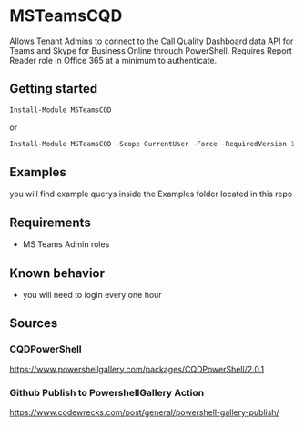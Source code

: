 # MSTeamsCQD
Allows Tenant Admins to connect to the Call Quality Dashboard data API for Teams and Skype for Business Online through PowerShell. 
Requires Report Reader role in Office 365 at a minimum to authenticate.


## Getting started


```PowerShell
Install-Module MSTeamsCQD
```

or

```PowerShell
Install-Module MSTeamsCQD -Scope CurrentUser -Force -RequiredVersion 1.2.4
```

## Examples

you will find example querys inside the Examples folder located in this repo 



## Requirements
  - MS Teams Admin roles
## Known behavior
  - you will need to login every one hour

## Sources

### CQDPowerShell
https://www.powershellgallery.com/packages/CQDPowerShell/2.0.1
### Github Publish to PowershellGallery Action
https://www.codewrecks.com/post/general/powershell-gallery-publish/
